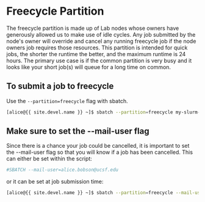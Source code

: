 # Freecycle Partition

The freecycle partition is made up of Lab nodes whose owners have generously allowed us to make use of idle cycles. Any job submitted by the node's owner will override and cancel any running freecycle job if the node owners job requires those resources. This partition is intended for quick jobs, the shorter the runtime the better, and the maximum runtime is 24 hours. The primary use case is if the common partition is very busy and it looks like your short job(s) will queue for a long time on common.

## To submit a job to freecycle

Use the `--partition=freecycle` flag with sbatch.

```sh
[alice@{{ site.devel.name }} ~]$ sbatch --partition=freecycle my-slurm-script.sh
```

## Make sure to set the --mail-user flag

Since there is a chance your job could be cancelled, it is important to set the --mail-user flag so that you will know if a job has been cancelled. This can either be set within the script:

```sh
#SBATCH --mail-user=alice.bobson@ucsf.edu 
```

or it can be set at job submission time:

```sh
[alice@{{ site.devel.name }} ~]$ sbatch --partition=freecycle --mail-user=alice.bobson@ucsf.edu my-slurm-script.sh
```

